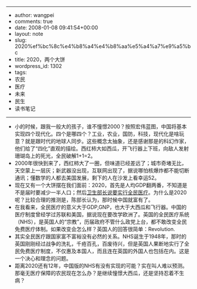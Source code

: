 - --
- author: wangpei
- comments: true
- date: 2008-01-08 09:41:54+00:00
- layout: note
- slug: 2020%ef%bc%8c%e4%b8%a4%e4%b8%aa%e5%a4%a7%e9%a5%bc
- title: 2020，两个大饼
- wordpress_id: 1302
- tags:
- 农民
- 医疗
- 未来
- 民生
- 读书笔记
- --
- 小的时候，跟我一般大的孩子，谁不憧憬2000？按照宏伟蓝图，中国将基本实现四个现代化。四个是哪四个？工业，农业，国防，科技，现代化是啥玩意？就是跟时代的地球人同步。这些概念太抽象，还是感谢那是的科幻作家，他们给了“四化”直观的描绘。西红柿大如西瓜，开飞行器上下班，向敌人发射珊瑚岛上的死光，全民破解1+1=2。
- 2000年很快到来了，西红柿大了一圈，但味道已经差远了；城市奇堵无比，天空蒙上一层灰；新武器没出现，互联网出现了，据说哪怕核爆炸都不能切断通讯；懂数学的人都去美国发展，剩下的人在沙发上看幸运52。
- 现在又有一个大饼摆在我们面前：2020，首先是人均GDP翻两番，不知道是不是届时要减少一半人口；然后[卫生部长说要实行全民医疗](http://news.xinhuanet.com/newscenter/2007-12/26/content_7316883.htm)。为什么是2020呢？比较合理的推测是，陈部长认为，那时候中国就富有了。
- 在我看来，全民医疗的意义大于GDP,GNP，也大于大西瓜和飞行器。中国的医疗制度曾经学过苏联和美国，据说现在要改学欧洲了。英国的全民医疗系统（NHS），是英国人的“宗教”，历届政府不管什么政党上台，都不敢改变全民免费医疗体制。如果改变会怎么样？英国人的回答很简单：Revolution.
- 其实全民医疗跟国家富不富裕没有必然的关系。NHS诞生于1948年，那时的英国刚刚经过战争的洗礼，千疮百孔，百废待兴，但是英国人果断地实行了全民免费医疗制度，不仅惠及本国人，而且连在英国的外国人也包括在内。这是一个决心和理念的问题。
- 距离2020还有12年，中国版的NHS有没有实现的可能？实在叫人难以预测。那毫无医疗保障的农民现在怎么办？是继续憧憬大西瓜，还是坚持忍着不生病？
